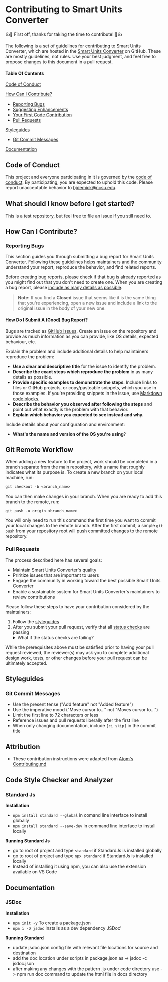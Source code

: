 # Contributing to Smart Units Converter

:+1::tada: First off, thanks for taking the time to contribute! :tada::+1:

The following is a set of guidelines for contributing to Smart Units Converter, which are hosted in the [Smart Units Converter](https://github.com/se20z09/units_converter_extension) on GitHub. These are mostly guidelines, not rules. Use your best judgment, and feel free to propose changes to this document in a pull request.

#### Table Of Contents

[Code of Conduct](#code-of-conduct)

[How Can I Contribute?](#how-can-i-contribute)
  * [Reporting Bugs](#reporting-bugs)
  * [Suggesting Enhancements](#suggesting-enhancements)
  * [Your First Code Contribution](#your-first-code-contribution)
  * [Pull Requests](#pull-requests)

[Styleguides](#styleguides)
  * [Git Commit Messages](#git-commit-messages)

[Documentation](#documentation)

## Code of Conduct

This project and everyone participating in it is governed by the [code of conduct](CODE_OF_CONDUCT.md). By participating, you are expected to uphold this code. Please report unacceptable behavior to [bjdemick@ncsu.edu](mailto:bjdemick@ncsu.edu).

## What should I know before I get started?
This is a test repository, but feel free to file an issue if you still need to.

## How Can I Contribute?

### Reporting Bugs

This section guides you through submitting a bug report for Smart Units Converter. Following these guidelines helps maintainers and the community understand your report, reproduce the behavior, and find related reports.

Before creating bug reports, please check if that bug is already reported as you might find out that you don't need to create one. When you are creating a bug report, please [include as many details as possible](#how-do-i-submit-a-good-bug-report). 

> **Note:** If you find a **Closed** issue that seems like it is the same thing that you're experiencing, open a new issue and include a link to the original issue in the body of your new one.

#### How Do I Submit A (Good) Bug Report?

Bugs are tracked as [GitHub issues](https://guides.github.com/features/issues/). Create an issue on the repository and provide as much information as you can provide, like OS details, expected behaviour, etc.

Explain the problem and include additional details to help maintainers reproduce the problem:

* **Use a clear and descriptive title** for the issue to identify the problem.
* **Describe the exact steps which reproduce the problem** in as many details as possible. 
* **Provide specific examples to demonstrate the steps**. Include links to files or GitHub projects, or copy/pasteable snippets, which you use in those examples. If you're providing snippets in the issue, use [Markdown code blocks](https://help.github.com/articles/markdown-basics/#multiple-lines).
* **Describe the behavior you observed after following the steps** and point out what exactly is the problem with that behavior.
* **Explain which behavior you expected to see instead and why.**

Include details about your configuration and environment:

* **What's the name and version of the OS you're using**?

## Git Remote Workflow
When adding a new feature to the project, work should be completed in a branch separate from the main repository, with a name that roughly indicates what its purpose is.
To create a new branch on your local machine, run:  

`git checkout -b <branch_name>`

You can then make changes in your branch. When you are ready to add this branch to the remote, run:  

`git push -u origin <branch_name>`

You will only need to run this command the first time you want to commit your local changes to the remote branch.
After the first commit, a simple `git push` from your repository root will push committed changes to the remote repository.

### Pull Requests

The process described here has several goals:

- Maintain Smart Units Converter's quality
- Priritize issues that are important to users
- Engage the community in working toward the best possible Smart Units Converter
- Enable a sustainable system for Smart Units Converter's maintainers to review contributions

Please follow these steps to have your contribution considered by the maintainers:

1. Follow the [styleguides](#styleguides)
2. After you submit your pull request, verify that all [status checks](https://help.github.com/articles/about-status-checks/) are passing <details><summary>What if the status checks are failing?</summary>If a status check is failing, and you believe that the failure is unrelated to your change, please leave a comment on the pull request explaining why you believe the failure is unrelated. A maintainer will re-run the status check for you. If we conclude that the failure was a false positive, then we will open an issue to track that problem with our status check suite.</details>

While the prerequisites above must be satisfied prior to having your pull request reviewed, the reviewer(s) may ask you to complete additional design work, tests, or other changes before your pull request can be ultimately accepted.

## Styleguides

### Git Commit Messages

* Use the present tense ("Add feature" not "Added feature")
* Use the imperative mood ("Move cursor to..." not "Moves cursor to...")
* Limit the first line to 72 characters or less
* Reference issues and pull requests liberally after the first line
* When only changing documentation, include `[ci skip]` in the commit title
   
 ## Attribution
 * These contribution instructions were adapted from [Atom's Contributing.md](https://github.com/atom/atom/blob/master/CONTRIBUTING.md)


## Code Style Checker and Analyzer
### Standard Js 
<b>Installation</b>
- `npm install standard --global` in comand line interface to install globally
- `npm install standard --save-dev` in command line interface to install locally 

 <b>Running Standard Js</b> 
 - go to root of project and type `standard` if StandardJs is installed globally
 - go to root of project and type `npx standard` if StandardJs is installed locally 
 - Instead of installing it using npm, you can also use the extension available on VS Code 
 
 ## Documentation
 ### JSDoc
 <b>Installation</b>
 - `npm init -y` To create a package.json
 - `npm i -D jsdoc` Installs as a dev dependency JSDoc'
 
 <b>Running Standard </b>
 - update jsdoc.json config file with relevant file locations for source and destination
 - add the doc location under scripts in package.json as -> jsdoc -c jsdoc.json
 - after making any changes with the pattern .js under code directory use -> npm run doc command to update the html file in docs directory
